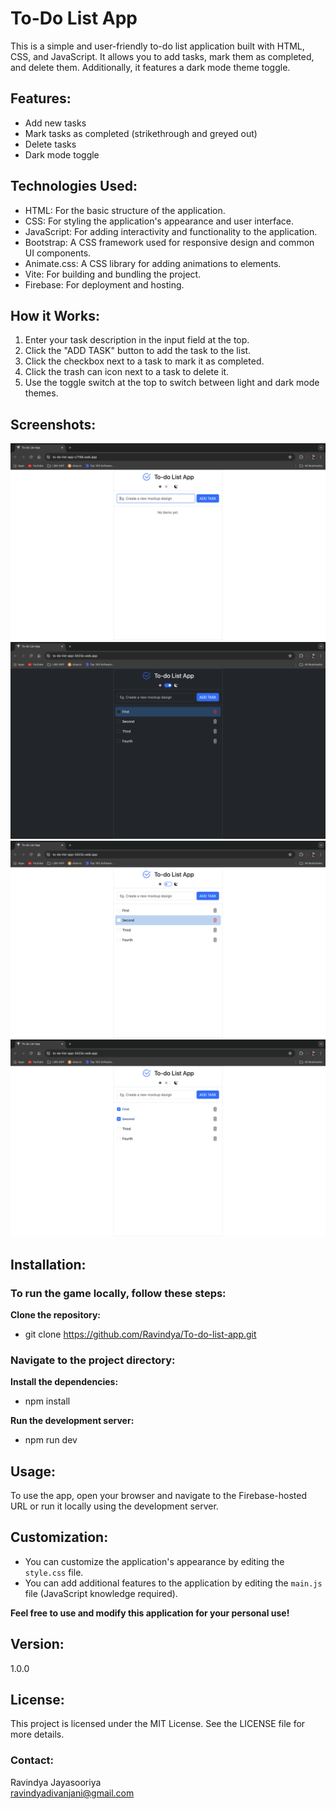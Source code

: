 # To-Do List App

This is a simple and user-friendly to-do list application built with HTML, CSS, and JavaScript. It allows you to add tasks, mark them as completed, and delete them. Additionally, it features a dark mode theme toggle.

## Features:

* Add new tasks
* Mark tasks as completed (strikethrough and greyed out)
* Delete tasks
* Dark mode toggle

## Technologies Used:

* HTML: For the basic structure of the application.
* CSS: For styling the application's appearance and user interface.
* JavaScript: For adding interactivity and functionality to the application.
* Bootstrap: A CSS framework used for responsive design and common UI components.
* Animate.css: A CSS library for adding animations to elements.
* Vite: For building and bundling the project.
* Firebase: For deployment and hosting.

## How it Works:

1. Enter your task description in the input field at the top.
2. Click the "ADD TASK" button to add the task to the list.
3. Click the checkbox next to a task to mark it as completed.
4. Click the trash can icon next to a task to delete it.
5. Use the toggle switch at the top to switch between light and dark mode themes.

## Screenshots:
![Screenshot of to-do-list-app](/assets/Screenshot-01.png)
![Screenshot of to-do-list-app](/assets/Screenshot-02.png)
![Screenshot of to-do-list-app](/assets/Screenshot-03.png)
![Screenshot of to-do-list-app](/assets/Screenshot-04.png)

## Installation:

### To run the game locally, follow these steps:

**Clone the repository:**
* git clone https://github.com/Ravindya/To-do-list-app.git

### Navigate to the project directory:

**Install the dependencies:**
* npm install

**Run the development server:**
* npm run dev

## Usage:
To use the app, open your browser and navigate to the Firebase-hosted URL or run it locally using the development server.

## Customization:

* You can customize the application's appearance by editing the `style.css` file.
* You can add additional features to the application by editing the `main.js` file (JavaScript knowledge required).

**Feel free to use and modify this application for your personal use!**

## Version:
1.0.0

## License:
This project is licensed under the MIT License. See the LICENSE file for more details.


### Contact:
Ravindya Jayasooriya<br>
[ravindyadivanjani@gmail.com](mailto:ravindyadivanjani@gmail.com)

